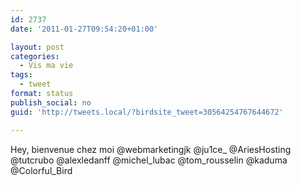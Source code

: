 ```yaml
---
id: 2737
date: '2011-01-27T09:54:20+01:00'

layout: post
categories:
  - Vis ma vie
tags:
  - tweet
format: status
publish_social: no
guid: 'http://tweets.local/?birdsite_tweet=30564254767644672'

---
```


Hey, bienvenue chez moi @webmarketingjk @ju1ce\_ @AriesHosting @tutcrubo @alexledanff @michel\_lubac @tom\_rousselin @kaduma @Colorful\_Bird